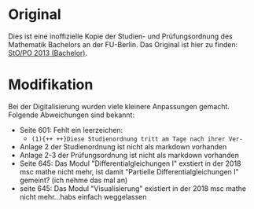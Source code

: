 # Original

Dies ist eine inoffizielle Kopie der Studien- und Prüfungsordnung des Mathematik
Bachelors an der FU-Berlin. Das Original ist hier zu finden:
[StO/PO 2013 (Bachelor)](https://www.imp.fu-berlin.de/fbv/pruefungsbuero/Studien--und-Pruefungsordnungen/STOPO_BSc_-Mathe-2013.pdf).

# Modifikation

Bei der Digitalisierung wurden viele kleinere Anpassungen gemacht. Folgende
Abweichungen sind bekannt:

- Seite 601: Fehlt ein leerzeichen:
    - `(1){++ ++}Diese Studienordnung tritt am Tage nach ihrer Ver-`
- Anlage 2 der Studienordnung ist nicht als markdown vorhanden
- Anlage 2-3 der Prüfungsordnung ist nicht als markdown vorhanden
- Seite 645: Das Modul "Differentialgleichungen I" exstiert in der 2018 msc
  mathe nicht mehr, ist damit "Partielle Differentialgleichungen I" gemeint?
  (ich nehme das mal an)
- seite 645: Das Modul "Visualisierung" existiert in der 2018 msc mathe nicht
  mehr...habs einfach weggelassen
